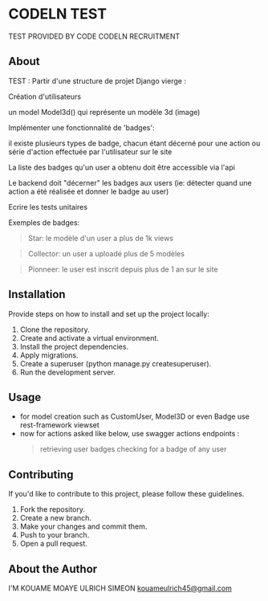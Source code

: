# CODELN TEST

TEST PROVIDED BY CODE CODELN RECRUITMENT

## About
TEST : 
Partir d'une structure de projet Django vierge :

  Création d'utilisateurs
  
  un model Model3d() qui représente un modèle 3d (image)
  
  Implémenter une fonctionnalité de 'badges':
  
  il existe plusieurs types de badge, chacun étant décerné pour une action ou série d'action effectuée par l'utilisateur sur le site
  
  La liste des badges qu'un user a obtenu doit être accessible via l'api
  
  Le backend doit "décerner" les badges aux users (ie: détecter quand une action a été réalisée et donner le badge au user)

Ecrire les tests unitaires

Exemples de badges:

 > Star: le modèle d'un user a plus de 1k views

 > Collector: un user a uploadé plus de 5 modèles

 > Pionneer: le user est inscrit depuis plus de 1 an sur le site

## Installation

Provide steps on how to install and set up the project locally:

1. Clone the repository.
2. Create and activate a virtual environment.
3. Install the project dependencies.
4. Apply migrations.
5. Create a superuser (python manage.py createsuperuser).
6. Run the development server.

## Usage

- for model creation such as CustomUser, Model3D or even Badge use rest-framework viewset
- now for actions asked like below, use swagger actions endpoints :
  > retrieving user badges
  > checking for a badge of any user
  
## Contributing

If you'd like to contribute to this project, please follow these guidelines.

1. Fork the repository.
2. Create a new branch.
3. Make your changes and commit them.
4. Push to your branch.
5. Open a pull request.

## About the Author

I'M KOUAME MOAYE ULRICH SIMEON
kouameulrich45@gmail.com

